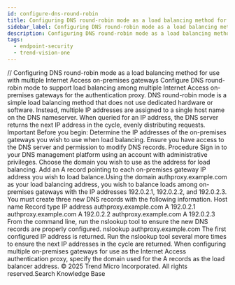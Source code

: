 ```yaml
---
id: configure-dns-round-robin
title: Configuring DNS round-robin mode as a load balancing method for use with multiple Internet Access on-premises gateways
sidebar_label: Configuring DNS round-robin mode as a load balancing method for use with multiple Internet Access on-premises gateways
description: Configuring DNS round-robin mode as a load balancing method for use with multiple Internet Access on-premises gateways
tags:
  - endpoint-security
  - trend-vision-one
---
```


/*<![CDATA[*/ $('#title').html($('meta[name=map-description]').attr('content')); /*]]>*/ Configuring DNS round-robin mode as a load balancing method for use with multiple Internet Access on-premises gateways Configure DNS round-robin mode to support load balancing among multiple Internet Access on-premises gateways for the authentication proxy. DNS round-robin mode is a simple load balancing method that does not use dedicated hardware or software. Instead, multiple IP addresses are assigned to a single host name on the DNS nameserver. When queried for an IP address, the DNS server returns the next IP address in the cycle, evenly distributing requests. Important Before you begin: Determine the IP addresses of the on-premises gateways you wish to use when load balancing. Ensure you have access to the DNS server and permission to modify DNS records. Procedure Sign in to your DNS management platform using an account with administrative privileges. Choose the domain you wish to use as the address for load balancing. Add an A record pointing to each on-premises gateway IP address you wish to load balance.Using the domain authproxy.example.com as your load balancing address, you wish to balance loads among on-premises gateways with the IP addresses 192.0.2.1, 192.0.2.2, and 192.0.2.3. You must create three new DNS records with the following information. Host name Record type IP address authproxy.example.com A 192.0.2.1 authproxy.example.com A 192.0.2.2 authproxy.example.com A 192.0.2.3 From the command line, run the nslookup tool to ensure the new DNS records are properly configured. nslookup authproxy.example.com The first configured IP address is returned. Run the nslookup tool several more times to ensure the next IP addresses in the cycle are returned. When configuring multiple on-premises gateways for use as the Internet Access authentication proxy, specify the domain used for the A records as the load balancer address. © 2025 Trend Micro Incorporated. All rights reserved.Search Knowledge Base